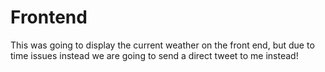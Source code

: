 # Frontend

This was going to display the current weather on the front end, but due to time issues instead we are going to send a direct tweet to me instead!
